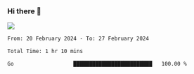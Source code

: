 ### Hi there 👋️

![](https://komarev.com/ghpvc/?username=Loner1024)

<!--START_SECTION:waka-->

```txt
From: 20 February 2024 - To: 27 February 2024

Total Time: 1 hr 10 mins

Go                   █████████████████████████   100.00 %
```

<!--END_SECTION:waka-->



